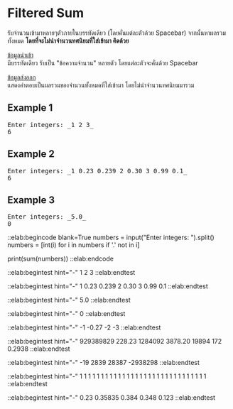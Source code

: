 # Filtered Sum

รับจำนวนเข้ามาหลายๆตัวภายในบรรทัดเดียว (โดยคั่นแต่ละตัวด้วย Spacebar) จากนั้นหาผลรวมทั้งหมด **โดยที่จะไม่นำจำนวนทศนิยมที่ใส่เข้ามา คิดด้วย**  

<u>ข้อมูลนำเข้า</u>  
มีบรรทัดเดียว รับเป็น "ข้อความจำนวน" หลายตัว โดยแต่ละตัวจะคั่นด้วย Spacebar

<u>ข้อมูลส่งออก</u>  
แสดงคำตอบเป็นผลรวมของจำนวนทั้งหมดที่ใส่เข้ามา โดยไม่นำจำนวนทศนิยมมารวม

## Example 1
<pre class="output">
Enter integers: _1 2 3_
6
</pre>

## Example 2
<pre class="output">
Enter integers: _1 0.23 0.239 2 0.30 3 0.99 0.1_
6
</pre>

## Example 3
<pre class="output">
Enter integers: _5.0_
0
</pre>

::elab:begincode blank=True
numbers = input("Enter integers: ").split()
numbers = [int(i) for i in numbers if '.' not in i]

print(sum(numbers))
::elab:endcode

::elab:begintest hint="-"
1 2 3
::elab:endtest

::elab:begintest hint="-"
1 0.23 0.239 2 0.30 3 0.99 0.1
::elab:endtest

::elab:begintest hint="-"
5.0
::elab:endtest

::elab:begintest hint="-"
0
::elab:endtest

::elab:begintest hint="-"
-1 -0.27 -2 -3
::elab:endtest

::elab:begintest hint="-"
929389829 228.23 1284092 3878.20 19894 172 0.2938
::elab:endtest

::elab:begintest hint="-"
-19 2839 28387 -2938298
::elab:endtest

::elab:begintest hint="-"
1 1 1 1 1 1 1 1 1 1 1 1 1 1 1 1 1 1 1 1 1 1 1 1 1 1 1 1 1 1
::elab:endtest

::elab:begintest hint="-"
0.23 0.35835 0.384 0.348 0.123
::elab:endtest